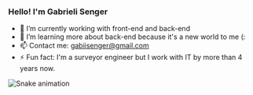 ### Hello! I'm Gabrieli Senger


- 🔭 I’m currently working with front-end and back-end
- 🌱 I’m learning more about back-end because it's a new world to me (: 
- 📫 Contact me: gabiisenger@gmail.com
- ⚡ Fun fact: I'm a surveyor engineer but I work with IT by more than 4 years now.

<div>

![Snake animation](https://github.com/GabiSenger/GabiSenger/blob/output/github-contribution-grid-snake.svg)
</div>



  
